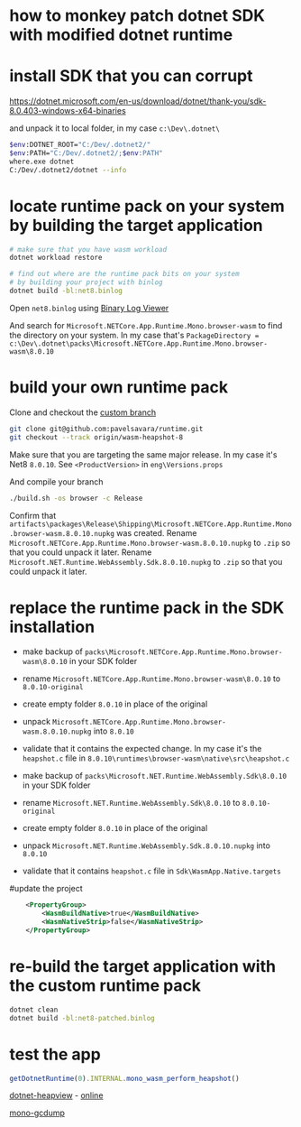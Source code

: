 # how to monkey patch dotnet SDK with modified dotnet runtime

# install SDK that you can corrupt

https://dotnet.microsoft.com/en-us/download/dotnet/thank-you/sdk-8.0.403-windows-x64-binaries

and unpack it to local folder, in my case `c:\Dev\.dotnet\`

```sh
$env:DOTNET_ROOT="C:/Dev/.dotnet2/"
$env:PATH="C:/Dev/.dotnet2/;$env:PATH"
where.exe dotnet
C:/Dev/.dotnet2/dotnet --info
```

# locate runtime pack on your system by building the target application

```sh
# make sure that you have wasm workload
dotnet workload restore

# find out where are the runtime pack bits on your system
# by building your project with binlog
dotnet build -bl:net8.binlog
```

Open `net8.binlog` using [Binary Log Viewer](https://msbuildlog.com/)

And search for `Microsoft.NETCore.App.Runtime.Mono.browser-wasm` to find the directory on your system.
In my case that's `PackageDirectory = c:\Dev\.dotnet\packs\Microsoft.NETCore.App.Runtime.Mono.browser-wasm\8.0.10`

# build your own runtime pack

Clone and checkout the [custom branch](https://github.com/dotnet/runtime/compare/release/8.0-staging...pavelsavara:runtime:wasm-heapshot-8?expand=1)
```sh
git clone git@github.com:pavelsavara/runtime.git
git checkout --track origin/wasm-heapshot-8
```

Make sure that you are targeting the same major release. In my case it's Net8 `8.0.10`.
See `<ProductVersion>` in `eng\Versions.props` 

And compile your branch
```sh
./build.sh -os browser -c Release
```

Confirm that `artifacts\packages\Release\Shipping\Microsoft.NETCore.App.Runtime.Mono.browser-wasm.8.0.10.nupkg` was created.
Rename `Microsoft.NETCore.App.Runtime.Mono.browser-wasm.8.0.10.nupkg` to `.zip` so that you could unpack it later.
Rename `Microsoft.NET.Runtime.WebAssembly.Sdk.8.0.10.nupkg` to `.zip` so that you could unpack it later.

# replace the runtime pack in the SDK installation

- make backup of `packs\Microsoft.NETCore.App.Runtime.Mono.browser-wasm\8.0.10` in your SDK folder
- rename `Microsoft.NETCore.App.Runtime.Mono.browser-wasm\8.0.10` to `8.0.10-original`
- create empty folder `8.0.10` in place of the original
- unpack `Microsoft.NETCore.App.Runtime.Mono.browser-wasm.8.0.10.nupkg` into `8.0.10`
- validate that it contains the expected change. In my case it's the `heapshot.c` file in `8.0.10\runtimes\browser-wasm\native\src\heapshot.c`

- make backup of `packs\Microsoft.NET.Runtime.WebAssembly.Sdk\8.0.10` in your SDK folder
- rename `Microsoft.NET.Runtime.WebAssembly.Sdk\8.0.10` to `8.0.10-original`
- create empty folder `8.0.10` in place of the original
- unpack `Microsoft.NET.Runtime.WebAssembly.Sdk.8.0.10.nupkg` into `8.0.10`
- validate that it contains `heapshot.c` file in `Sdk\WasmApp.Native.targets`

#update the project
```xml
    <PropertyGroup>
        <WasmBuildNative>true</WasmBuildNative>
        <WasmNativeStrip>false</WasmNativeStrip>
    </PropertyGroup>
```

# re-build the target application with the custom runtime pack
```sh
dotnet clean
dotnet build -bl:net8-patched.binlog
```

# test the app
```js
getDotnetRuntime(0).INTERNAL.mono_wasm_perform_heapshot()
```

[dotnet-heapview](https://github.com/1hub/dotnet-heapview) - [online](https://1hub.github.io/dotnet-heapview/)

[mono-gcdump](https://github.com/filipnavara/mono-gcdump)

